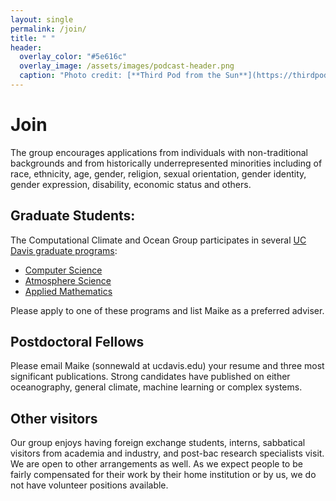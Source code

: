 ```yaml
---
layout: single
permalink: /join/
title: " "
header:
  overlay_color: "#5e616c"
  overlay_image: /assets/images/podcast-header.png
  caption: "Photo credit: [**Third Pod from the Sun**](https://thirdpodfromthesun.com/)"
---
```


# Join

The group encourages applications from individuals with non-traditional backgrounds and from historically underrepresented minorities including of race, ethnicity, age, gender, religion, sexual orientation, gender identity, gender expression, disability, economic status and others.

## Graduate Students:

The Computational Climate and Ocean Group participates in several [UC Davis graduate programs](https://grad.ucdavis.edu/graduate-programs):

- [Computer Science](https://grad.ucdavis.edu/programs/gcsi)
- [Atmosphere Science](https://grad.ucdavis.edu/programs/gatm)
- [Applied Mathematics](https://grad.ucdavis.edu/programs/gapm)

Please apply to one of these programs and list Maike as a preferred adviser.


## Postdoctoral Fellows

Please email Maike (sonnewald at ucdavis.edu) your resume and three most significant publications. Strong candidates have published on either oceanography, general climate, machine learning or complex systems.


## Other visitors

Our group enjoys having foreign exchange students, interns, sabbatical visitors from academia and industry, and post-bac research specialists visit. We are open to other arrangements as well. As we expect people to be fairly compensated for their work by their home institution or by us, we do not have volunteer positions available.